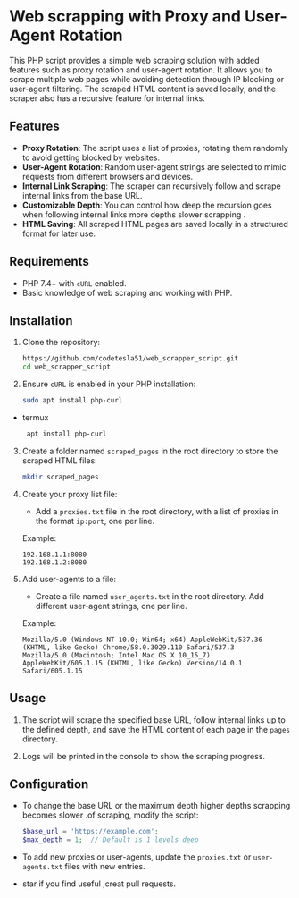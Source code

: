# Web scrapping with Proxy and User-Agent Rotation

This PHP script provides a simple web scraping solution with added features such as proxy rotation and user-agent rotation. It allows you to scrape multiple web pages while avoiding detection through IP blocking or user-agent filtering. The scraped HTML content is saved locally, and the scraper also has a recursive feature for internal links.

## Features

- **Proxy Rotation**: The script uses a list of proxies, rotating them randomly to avoid getting blocked by websites.
- **User-Agent Rotation**: Random user-agent strings are selected to mimic requests from different browsers and devices.
- **Internal Link Scraping**: The scraper can recursively follow and scrape internal links from the base URL.
- **Customizable Depth**: You can control how deep the recursion goes when
following internal links more depths slower scrapping .
- **HTML Saving**: All scraped HTML pages are saved locally in a structured format for later use.

## Requirements

- PHP 7.4+ with `cURL` enabled.
- Basic knowledge of web scraping and working with PHP.

## Installation

1. Clone the repository:
    ```bash
    https://github.com/codetesla51/web_scrapper_script.git
    cd web_scrapper_script
    ```

2. Ensure `cURL` is enabled in your PHP installation:
    ```bash
    sudo apt install php-curl
    ```
- termux
    ```bash
     apt install php-curl
    ```
3. Create a folder named `scraped_pages` in the root directory to store the scraped HTML files:
    ```bash
    mkdir scraped_pages
    ```

4. Create your proxy list file:
    - Add a `proxies.txt` file in the root directory, with a list of proxies in the format `ip:port`, one per line.
  
    Example:
    ```
    192.168.1.1:8080
    192.168.1.2:8080
    ```

5. Add user-agents to a file:
    - Create a file named `user_agents.txt` in the root directory. Add different user-agent strings, one per line.

    Example:
    ```
    Mozilla/5.0 (Windows NT 10.0; Win64; x64) AppleWebKit/537.36 (KHTML, like Gecko) Chrome/58.0.3029.110 Safari/537.3
    Mozilla/5.0 (Macintosh; Intel Mac OS X 10_15_7) AppleWebKit/605.1.15 (KHTML, like Gecko) Version/14.0.1 Safari/605.1.15
    ```

## Usage


1. The script will scrape the specified base URL, follow internal links up to the defined depth, and save the HTML content of each page in the `pages` directory.

2. Logs will be printed in the console to show the scraping progress.

## Configuration

- To change the base URL or the maximum depth higher depths scrapping becomes
slower .of scraping, modify the script:
    ```php
    $base_url = 'https://example.com';
    $max_depth = 1;  // Default is 1 levels deep 
    ```

- To add new proxies or user-agents, update the `proxies.txt` or `user-agents.txt` files with new entries.
- star if you find useful ,creat pull requests.